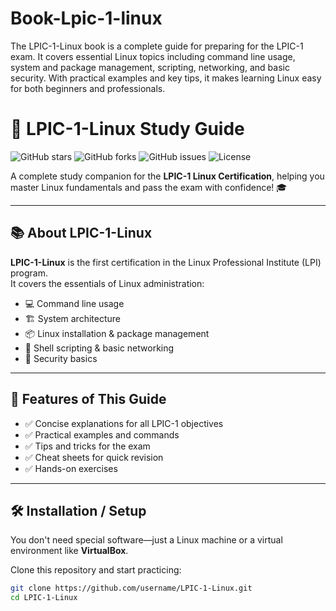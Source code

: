 # Book-Lpic-1-linux
The LPIC-1-Linux book is a complete guide for preparing for the LPIC-1 exam. It covers essential Linux topics
including command line usage, system and package management, scripting, networking, and basic security.
With practical examples and key tips, it makes learning Linux easy for both beginners and professionals.
# 🐧 LPIC-1-Linux Study Guide

![GitHub stars](https://img.shields.io/github/stars/username/LPIC-1-Linux?style=social)
![GitHub forks](https://img.shields.io/github/forks/username/LPIC-1-Linux?style=social)
![GitHub issues](https://img.shields.io/github/issues/username/LPIC-1-Linux)
![License](https://img.shields.io/badge/license-MIT-green)

A complete study companion for the **LPIC-1 Linux Certification**, helping you master Linux fundamentals and pass the exam with confidence! 🎓

---

## 📚 About LPIC-1-Linux
**LPIC-1-Linux** is the first certification in the Linux Professional Institute (LPI) program.  
It covers the essentials of Linux administration:

- 💻 Command line usage
- 🏗 System architecture
- 📦 Linux installation & package management
- 📝 Shell scripting & basic networking
- 🔐 Security basics

---

## 🚀 Features of This Guide
- ✅ Concise explanations for all LPIC-1 objectives
- ✅ Practical examples and commands
- ✅ Tips and tricks for the exam
- ✅ Cheat sheets for quick revision
- ✅ Hands-on exercises

---

## 🛠 Installation / Setup
You don't need special software—just a Linux machine or a virtual environment like **VirtualBox**.  

Clone this repository and start practicing:

```bash
git clone https://github.com/username/LPIC-1-Linux.git
cd LPIC-1-Linux
